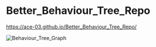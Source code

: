 # Better_Behaviour_Tree_Repo

https://ace-03.github.io/Better_Behaviour_Tree_Repo/


![Behaviour_Tree_Graph](https://github.com/user-attachments/assets/85cd5fbc-42f9-410c-8068-2d67fa8b2ba3)
